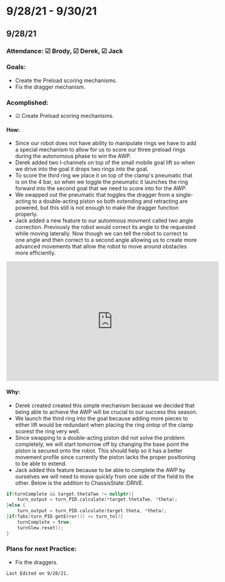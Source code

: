 # 9/28/21 - 9/30/21
## 9/28/21
### Attendance: &#9745; Brody, &#9745; Derek, &#9745; Jack
### Goals:
- Create the Preload scoring mechanisms.
- Fix the dragger mechanism.
### Acomplished:
- &#9745; Create Preload scoring mechanisms.
#### How:
- Since our robot does not have ability to manipulate rings we have to add a special mechanism to allow for us to score our three preload rings during the autonomous phase to win the AWP. 
- Derek added two l-channels on top of the small mobile goal lift so when we drive into the goal it drops two rings into the goal. 
- To score the third ring we place it on top of the clamp's pneumatic that is on the 4 bar, so when we toggle the pneumatic it launches the ring forward into the second goal that we need to score into for the AWP.
- We swapped out the pneumatic that toggles the dragger from a single-acting to a double-acting piston so both extending and retracting are powered, but this still is not enough to make the dragger function properly.
- Jack added a new feature to our autonmous movment called two angle correction. Previously the robot would correct its angle to the requested while moving laterally. Now though we can tell the robot to correct to one angle and then correct to a second angle allowing us to create more advanced movements that allow the robot to move around obstacles more efficiently.

<iframe width="560" height="315" src="https://www.youtube.com/embed/T3CEADUJybk" title="YouTube video player" frameborder="0" allow="accelerometer; autoplay; clipboard-write; encrypted-media; gyroscope; picture-in-picture" allowfullscreen></iframe>

#### Why:
- Derek created created this simple mechanism because we decided that being able to achieve the AWP will be crucial to our success this season.
- We launch the third ring into the goal because adding more pieces to either lift would be redundant when placing the ring ontop of the clamp scorest the ring very well.
- Since swapping to a double-acting piston did not solve the problem completely, we will start tomorrow off by changing the base point the piston is secured onto the robot. This should help so it has a better movement profile since currently the piston lacks the proper positioning to be able to extend.
- Jack added this feature because to be able to complete the AWP by ourselves we will need to move quickly from one side of the field to the other. Below is the addition to ChassisState::DRIVE.
```c++
if(turnComplete && target.thetaTwo != nullptr){
    turn_output = turn_PID.calculate(*target.thetaTwo, *theta);
}else {
    turn_output = turn_PID.calculate(target.theta, *theta);
}if(fabs(turn_PID.getError()) <= turn_tol){
    turnComplete = true;
    turnSlew.reset();
}
```
### Plans for next Practice:
- Fix the draggers.

```{important}
Last Edited on 9/28/21.
```